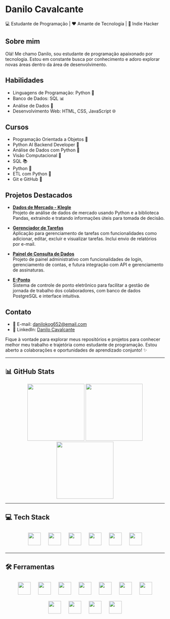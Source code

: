 # Danilo Cavalcante

💻 Estudante de Programação | ❤️ Amante de Tecnologia | 👾 Indie Hacker

## Sobre mim
Olá! Me chamo Danilo, sou estudante de programação apaixonado por tecnologia. Estou em constante busca por conhecimento e adoro explorar novas áreas dentro da área de desenvolvimento.

## Habilidades
- Linguagens de Programação: Python 🐍
- Banco de Dados: SQL 📊
- Análise de Dados 🎲
- Desenvolvimento Web: HTML, CSS, JavaScript 🌐

## Cursos
- Programação Orientada a Objetos 🎯
- Python AI Backend Developer 🧱
- Análise de Dados com Python 🎲
- Visão Computacional 🤖
- SQL 📚
- Python 🐍
- ETL com Python 🔄
- Git e GitHub 🚀

## Projetos Destacados
- **[Dados de Mercado - Klegle](https://github.com/sharktank-tech/Dados-Mercado)**  
  Projeto de análise de dados de mercado usando Python e a biblioteca Pandas, extraindo e tratando informações úteis para tomada de decisão.

- **[Gerenciador de Tarefas](https://github.com/sharktank-tech/Gerenciador-Tarefas)**  
  Aplicação para gerenciamento de tarefas com funcionalidades como adicionar, editar, excluir e visualizar tarefas. Inclui envio de relatórios por e-mail.

- **[Painel de Consulta de Dados](https://github.com/sharktank-tech/Painel)**  
  Projeto de painel administrativo com funcionalidades de login, gerenciamento de contas, e futura integração com API e gerenciamento de assinaturas.

- **[E-Ponto](https://github.com/sharktank-tech/e-ponto)**  
  Sistema de controle de ponto eletrônico para facilitar a gestão de jornada de trabalho dos colaboradores, com banco de dados PostgreSQL e interface intuitiva.

## Contato
- 📧 E-mail: danilokog652@email.com  
- 💼 LinkedIn: [Danilo Cavalcante](https://www.linkedin.com/in/danilo-c-s-5340b5253/)

Fique à vontade para explorar meus repositórios e projetos para conhecer melhor meu trabalho e trajetória como estudante de programação. Estou aberto a colaborações e oportunidades de aprendizado conjunto! ✨

---

## 📊 GitHub Stats

<div align="center">
  <img src="https://github-readme-stats.vercel.app/api?username=sharktank-tech&show_icons=true&theme=radical" height="180"/>
  <img src="https://github-readme-stats.vercel.app/api/top-langs/?username=sharktank-tech&layout=compact&theme=radical" height="180"/>
  <img src="https://streak-stats.demolab.com?user=sharktank-tech&theme=radical" height="180"/>
</div>

---

## 💻 Tech Stack

<div align="center">
  <img src="https://cdn.jsdelivr.net/gh/devicons/devicon/icons/python/python-original.svg" height="40" style="display:inline-block; margin: 10px;" />
  <img src="https://cdn.jsdelivr.net/gh/devicons/devicon/icons/flask/flask-original.svg" height="40" style="display:inline-block; margin: 10px;" />
  <img src="https://cdn.jsdelivr.net/gh/devicons/devicon/icons/javascript/javascript-original.svg" height="40" style="display:inline-block; margin: 10px;" />
  <img src="https://cdn.jsdelivr.net/gh/devicons/devicon/icons/html5/html5-original.svg" height="40" style="display:inline-block; margin: 10px;" />
  <img src="https://cdn.jsdelivr.net/gh/devicons/devicon/icons/css3/css3-original.svg" height="40" style="display:inline-block; margin: 10px;" />
  <img src="https://cdn.jsdelivr.net/gh/devicons/devicon/icons/sqlite/sqlite-original.svg" height="40" style="display:inline-block; margin: 10px;" />
</div>

---

## 🛠️ Ferramentas

<div align="center">
  <!-- Sistemas e IDEs -->
  <img src="https://cdn.jsdelivr.net/gh/devicons/devicon/icons/linux/linux-original.svg" height="40" style="display:inline-block; margin: 10px;" />
  <img src="https://cdn.jsdelivr.net/gh/devicons/devicon/icons/windows8/windows8-original.svg" height="40" style="display:inline-block; margin: 10px;" />
  <img src="https://cdn.jsdelivr.net/gh/devicons/devicon/icons/pycharm/pycharm-original.svg" height="40" style="display:inline-block; margin: 10px;" />
  <img src="https://cdn.jsdelivr.net/gh/devicons/devicon/icons/jupyter/jupyter-original.svg" height="40" style="display:inline-block; margin: 10px;" />
  <img src="https://colab.research.google.com/img/colab_favicon_256px.png" height="40" style="display:inline-block; margin: 10px;" />

  <!-- Controle de versão -->
  <img src="https://cdn.jsdelivr.net/gh/devicons/devicon/icons/git/git-original.svg" height="40" style="display:inline-block; margin: 10px;" />
  <img src="https://cdn.jsdelivr.net/gh/devicons/devicon/icons/github/github-original.svg" height="40" style="display:inline-block; margin: 10px;" />

  <!-- Banco de dados -->
  <img src="https://cdn.jsdelivr.net/gh/devicons/devicon/icons/postgresql/postgresql-original.svg" height="40" style="display:inline-block; margin: 10px;" />
  <img src="https://upload.wikimedia.org/wikipedia/commons/9/9e/PhpMyAdmin_logo.png" height="40" style="display:inline-block; margin: 10px;" />

  <!-- Cloud/Deploy -->
  <img src="https://upload.wikimedia.org/wikipedia/commons/9/93/Amazon_Web_Services_Logo.svg" height="40" style="display:inline-block; margin: 10px;" />
  <img src="https://assets.vercel.com/image/upload/front/assets/design/vercel-triangle-black.svg" height="40" style="display:inline-block; margin: 10px;" />
</div>

